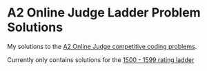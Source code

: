 # A2 Online Judge Ladder Problem Solutions
My solutions to the [A2 Online Judge competitive coding problems](https://a2oj.com/ladders).

Currently only contains solutions for the [1500 - 1599 rating ladder](https://a2oj.com/ladder?ID=14)
